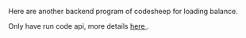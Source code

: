 Here are another backend program of codesheep for loading balance.

Only have run code api, more details [ here ](https://github.com/mosqu1t0/CodeSheep-SpringBoot).

